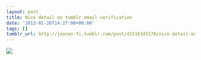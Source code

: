 ```yaml
---
layout: post
title: Nice detail on tumblr email verification
date: '2013-01-26T14:27:00+00:00'
tags: []
tumblr_url: http://joonas-fi.tumblr.com/post/41516345170/nice-detail-on-tumblr-email-verification
---
```


![](/images/2013/01/tumblr_mh8fy5JBCf1s4uffjo1_250.png)

